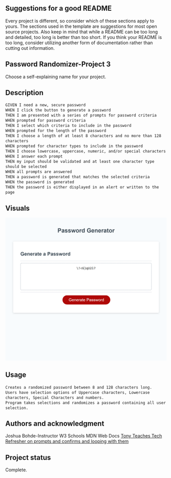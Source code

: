 ## Suggestions for a good README

Every project is different, so consider which of these sections apply to yours. The sections used in the template are suggestions for most open source projects. Also keep in mind that while a README can be too long and detailed, too long is better than too short. If you think your README is too long, consider utilizing another form of documentation rather than cutting out information.

## Password Randomizer-Project 3

Choose a self-explaining name for your project.

## Description

```
GIVEN I need a new, secure password
WHEN I click the button to generate a password
THEN I am presented with a series of prompts for password criteria
WHEN prompted for password criteria
THEN I select which criteria to include in the password
WHEN prompted for the length of the password
THEN I choose a length of at least 8 characters and no more than 128 characters
WHEN prompted for character types to include in the password
THEN I choose lowercase, uppercase, numeric, and/or special characters
WHEN I answer each prompt
THEN my input should be validated and at least one character type should be selected
WHEN all prompts are answered
THEN a password is generated that matches the selected criteria
WHEN the password is generated
THEN the password is either displayed in an alert or written to the page
```

## Visuals

![Website-Screenshot](./Assets/Images/_C__Users_ptodd_Desktop_projects_Project-3_index.html.png)

## Usage

```
Creates a randomized password between 8 and 128 characters long.
Users have selection options of Uppercase characters, Lowercase characters, Special Characters and numbers.
Program takes selections and randomizes a password containing all user selection.
```

## Authors and acknowledgment

Joshua Bohde-Instructor
W3 Schools
MDN Web Docs
[Tony Teaches Tech Refresher on prompts and confirms and looping with them](https://www.youtube.com/watch?v=bNtyTGBtbK4)

## Project status

Complete.
